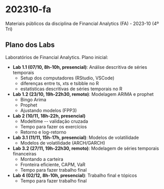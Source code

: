 # 202310-fa

Materiais públicos da disciplina de Financial Analytics (FA) - 2023-10 (4º Tri)

## Plano dos Labs

Laboratórios de Financial Analytics. Plano inicial:

- **Lab 1.1 (07/10, 8h-10h, presencial)**: Análise descritiva de séries temporais
  - Setup dos computadores (RStudio, VSCode)
  - diferenças entre ts, xts e tsibble no R
  - estatísticas descritivas de séries temporais no R
- **Lab 1.2 (23/10, 19h-22h30, remoto)**: Modelagem ARIMA e prophet
  - Bingo Arima
  - Prophet
  - Ajustando modelos (FPP3)
- **Lab 2 (10/11, 18h-22h, presencial)**
  - Modeltime -- validação cruzada
  - Tempo para fazer os exercícios
  - Retorno e log-retorno
- **Lab 3.1 (11/11, 15h-17h, presencial)**: Modelos de volatilidade
  - Modelos de volatilidade (ARCH/GARCH) 
- **Lab 3.2 (27/11, 19h-22h30, remoto)**: Modelagem de séries temporais financeiras
  - Montando a carteira
  - Fronteira eficiente, CAPM, VaR
  - Tempo para fazer trabalho final
- **Lab 4 (02/12, 8h-10h, presencial)**: Trabalho final e tópicos
  - Tempo para fazer trabalho final
